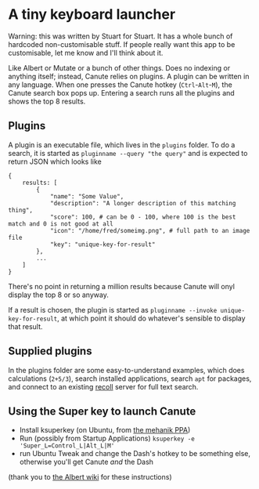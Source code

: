 # A tiny keyboard launcher

Warning: this was written by Stuart for Stuart. It has a whole bunch of hardcoded non-customisable stuff. If people really want this app to be customisable, let me know and I'll think about it.

Like Albert or Mutate or a bunch of other things. Does no indexing or anything itself; instead, Canute relies on plugins. A plugin can be written in any language. When one presses the Canute hotkey (`Ctrl`-`Alt`-`M`), the Canute search box pops up. Entering a search runs all the plugins and shows the top 8 results.

## Plugins

A plugin is an executable file, which lives in the `plugins` folder. To do a search, it is started as `pluginname --query "the query"` and is expected to return JSON which looks like

```
{
    results: [
        {
            "name": "Some Value",
            "description": "A longer description of this matching thing",
            "score": 100, # can be 0 - 100, where 100 is the best match and 0 is not good at all
            "icon": "/home/fred/someimg.png", # full path to an image file
            "key": "unique-key-for-result"
        },
        ...
    ]
}
```

There's no point in returning a million results because Canute will onyl display the top 8 or so anyway.

If a result is chosen, the plugin is started as `pluginname --invoke unique-key-for-result`, at which point it should do whatever's sensible to display that result.

## Supplied plugins

In the plugins folder are some easy-to-understand examples, which does calculations (`2+5/3`), search installed applications, search `apt` for packages, and connect to an existing [recoll](http://www.lesbonscomptes.com/recoll) server for full text search.

## Using the Super key to launch Canute

* Install ksuperkey (on Ubuntu, from [the mehanik PPA](https://launchpad.net/~mehanik/+archive/ubuntu/ksuperkey))
* Run (possibly from Startup Applications) `ksuperkey -e 'Super_L=Control_L|Alt_L|M'`
* run Ubuntu Tweak and change the Dash's hotkey to be something else, otherwise you'll get Canute _and_ the Dash

(thank you to [the Albert wiki](https://github.com/ManuelSchneid3r/albert/wiki/By-users-for-users#launch-albert-via-single-supermetawindows-key-an-easy-workaround) for these instructions)

